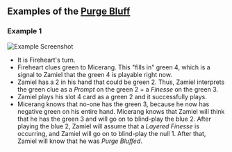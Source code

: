 ## Examples of the [Purge Bluff](../Reference.md#the-purge-bluff-layered-bluff)

### Example 1

![Example Screenshot](https://raw.githubusercontent.com/Zamiell/hanabi-conventions/master/img/examples/purge_bluff.png)

- It is Fireheart's turn.
- Fireheart clues green to Micerang. This "fills in" green 4, which is a signal to Zamiel that the green 4 is playable right now.
- Zamiel has a 2 in his hand that could be green 2. Thus, Zamiel interprets the green clue as a *Prompt* on the green 2 + a *Finesse* on the green 3.
- Zamiel plays his slot 4 card as a green 2 and it successfully plays.
- Micerang knows that no-one has the green 3, because he now has negative green on his entire hand. Micerang knows that Zamiel will think that he has the green 3 and will go on to blind-play the blue 2. After playing the blue 2, Zamiel will assume that a *Layered Finesse* is occurring, and Zamiel will go on to blind-play the null 1. After that, Zamiel will know that he was *Purge Bluffed*.
